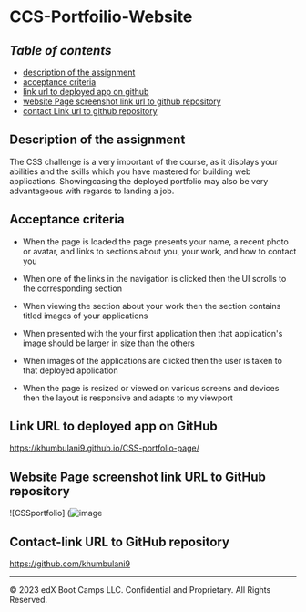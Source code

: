 # CCS-Portfoilio-Website

## **_Table of contents_** 
* [description of the assignment](#description-of-the-assignment)
* [acceptance criteria](#acceptance-criteria)
* [link url to deployed app on github](#link-url-to-deployed-app-on-github)
* [website Page screenshot link url to github repository](#website-page-screenshot-link-url-to-github-repository)
* [contact Link url to github repository](#contact-link-url-to-github-repository)

## Description of the assignment

The CSS challenge is a very important of the course, as it displays your abilities and the skills which you have mastered for building web applications. Showingcasing the deployed portfolio may also be very advantageous with regards to landing a job.

## Acceptance criteria

* When the page is loaded the page presents your name, a recent photo or avatar, and links to sections about you, your work, and how to contact you

* When one of the links in the navigation is clicked then the UI scrolls to the corresponding section

* When viewing the section about your work then the section contains titled images of your applications

* When presented with the your first application then that application's image should be larger in size than the others

* When images of the applications are clicked then the user is taken to that deployed application

* When the page is resized or viewed on various screens and devices then the layout is responsive and adapts to my viewport

## Link URL to deployed app on GitHub

https://khumbulani9.github.io/CSS-portfolio-page/

## Website Page screenshot link URL to GitHub repository

![CSSportfolio] (![image](https://github.com/khumbulani9/CSS-portfolio-page/assets/146132836/60a2d279-ac0d-495d-b0dc-93e77d7456d3) 

## Contact-link URL to GitHub repository

 https://github.com/khumbulani9 






---
© 2023 edX Boot Camps LLC. Confidential and Proprietary. All Rights Reserved.
